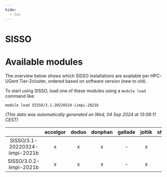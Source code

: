 ```yaml
---
hide:
  - toc
---
```


SISSO
=====

# Available modules


The overview below shows which SISSO installations are available per HPC-UGent Tier-2cluster, ordered based on software version (new to old).

To start using SISSO, load one of these modules using a `module load` command like:

```shell
module load SISSO/3.1-20220324-iimpi-2021b
```

*(This data was automatically generated on Wed, 04 Sep 2024 at 13:08:11 CEST)*  

| |accelgor|doduo|donphan|gallade|joltik|shinx|skitty|
| :---: | :---: | :---: | :---: | :---: | :---: | :---: | :---: |
|SISSO/3.1-20220324-iimpi-2021b|x|x|x|-|x|-|x|
|SISSO/3.0.2-iimpi-2021b|x|x|x|-|x|-|x|
